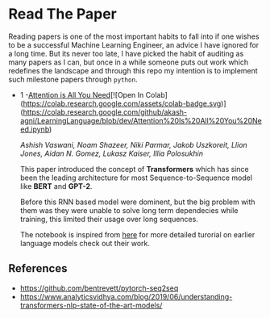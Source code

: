 # Read The Paper
Reading papers is one of the most important habits to fall into if one wishes to be a successful Machine Learning Engineer, an advice I have ignored for a long time.
But its never too late, I have picked the habit of auditing as many papers as I can, but once in a while someone puts out work which redefines the landscape and through this repo my intention is to implement such milestone papers through `python`.

* 1 -[Attention is All You Need](https://github.com/akash-agni/LearningLanguage/blob/dev/Attention%20Is%20All%20You%20Need.ipynb")[![Open In Colab](https://colab.research.google.com/assets/colab-badge.svg)](https://colab.research.google.com/github/akash-agni/LearningLanguage/blob/dev/Attention%20Is%20All%20You%20Need.ipynb)

    <i>Ashish Vaswani, Noam Shazeer, Niki Parmar, Jakob Uszkoreit, Llion Jones, Aidan N. Gomez, Lukasz Kaiser, Illia Polosukhin</i>

    This paper introduced the concept of <b>Transformers</b> which has since been the leading architecture for most Sequence-to-Sequence model like <b>BERT</b> and <b>GPT-2</b>.

    Before this RNN based model were dominent, but the big problem with them was they were unable to solve long term dependecies while training, this limited their usage over long sequences.

    The notebook is inspired from <a href="https://github.com/bentrevett/pytorch-seq2seq">here</a> for more detailed turorial on earlier language models check out their work.

## References
- https://github.com/bentrevett/pytorch-seq2seq
- https://www.analyticsvidhya.com/blog/2019/06/understanding-transformers-nlp-state-of-the-art-models/
